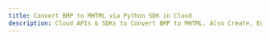 ---title: Convert BMP to MHTML via Python SDK in Clouddescription: Cloud APIs & SDKs to Convert BMP to MHTML. Also Create, Edit & Render Microsoft Word & OpenOffice documents in the Cloud.---